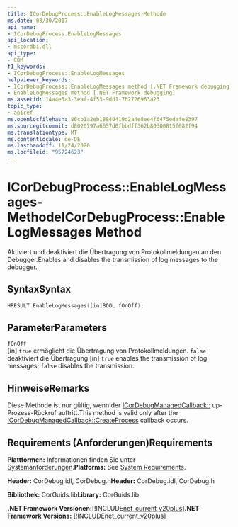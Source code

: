 ```yaml
---
title: ICorDebugProcess::EnableLogMessages-Methode
ms.date: 03/30/2017
api_name:
- ICorDebugProcess.EnableLogMessages
api_location:
- mscordbi.dll
api_type:
- COM
f1_keywords:
- ICorDebugProcess::EnableLogMessages
helpviewer_keywords:
- ICorDebugProcess::EnableLogMessages method [.NET Framework debugging]
- EnableLogMessages method [.NET Framework debugging]
ms.assetid: 14a4e5a3-3eaf-4f53-9dd1-762726963a23
topic_type:
- apiref
ms.openlocfilehash: 86cb1a2eb18840419d2a4e8ee4f6475edafe8397
ms.sourcegitcommit: d8020797a6657d0fbbdff362b80300815f682f94
ms.translationtype: MT
ms.contentlocale: de-DE
ms.lasthandoff: 11/24/2020
ms.locfileid: "95724623"
---
```

# <a name="icordebugprocessenablelogmessages-method"></a><span data-ttu-id="2a17b-102">ICorDebugProcess::EnableLogMessages-Methode</span><span class="sxs-lookup"><span data-stu-id="2a17b-102">ICorDebugProcess::EnableLogMessages Method</span></span>

<span data-ttu-id="2a17b-103">Aktiviert und deaktiviert die Übertragung von Protokollmeldungen an den Debugger.</span><span class="sxs-lookup"><span data-stu-id="2a17b-103">Enables and disables the transmission of log messages to the debugger.</span></span>  
  
## <a name="syntax"></a><span data-ttu-id="2a17b-104">Syntax</span><span class="sxs-lookup"><span data-stu-id="2a17b-104">Syntax</span></span>  
  
```cpp  
HRESULT EnableLogMessages([in]BOOL fOnOff);  
```  
  
## <a name="parameters"></a><span data-ttu-id="2a17b-105">Parameter</span><span class="sxs-lookup"><span data-stu-id="2a17b-105">Parameters</span></span>  

 `fOnOff`  
 <span data-ttu-id="2a17b-106">[in] `true` ermöglicht die Übertragung von Protokollmeldungen. `false` deaktiviert die Übertragung.</span><span class="sxs-lookup"><span data-stu-id="2a17b-106">[in] `true` enables the transmission of log messages; `false` disables the transmission.</span></span>  
  
## <a name="remarks"></a><span data-ttu-id="2a17b-107">Hinweise</span><span class="sxs-lookup"><span data-stu-id="2a17b-107">Remarks</span></span>  

 <span data-ttu-id="2a17b-108">Diese Methode ist nur gültig, wenn der [ICorDebugManagedCallback::](icordebugmanagedcallback-createprocess-method.md) up-Prozess-Rückruf auftritt.</span><span class="sxs-lookup"><span data-stu-id="2a17b-108">This method is valid only after the [ICorDebugManagedCallback::CreateProcess](icordebugmanagedcallback-createprocess-method.md) callback occurs.</span></span>  
  
## <a name="requirements"></a><span data-ttu-id="2a17b-109">Requirements (Anforderungen)</span><span class="sxs-lookup"><span data-stu-id="2a17b-109">Requirements</span></span>  

 <span data-ttu-id="2a17b-110">**Plattformen:** Informationen finden Sie unter [Systemanforderungen](../../get-started/system-requirements.md).</span><span class="sxs-lookup"><span data-stu-id="2a17b-110">**Platforms:** See [System Requirements](../../get-started/system-requirements.md).</span></span>  
  
 <span data-ttu-id="2a17b-111">**Header:** CorDebug.idl, CorDebug.h</span><span class="sxs-lookup"><span data-stu-id="2a17b-111">**Header:** CorDebug.idl, CorDebug.h</span></span>  
  
 <span data-ttu-id="2a17b-112">**Bibliothek:** CorGuids.lib</span><span class="sxs-lookup"><span data-stu-id="2a17b-112">**Library:** CorGuids.lib</span></span>  
  
 <span data-ttu-id="2a17b-113">**.NET Framework Versionen:**[!INCLUDE[net_current_v20plus](../../../../includes/net-current-v20plus-md.md)]</span><span class="sxs-lookup"><span data-stu-id="2a17b-113">**.NET Framework Versions:** [!INCLUDE[net_current_v20plus](../../../../includes/net-current-v20plus-md.md)]</span></span>
